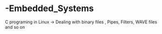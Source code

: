 # -Embedded_Systems
C programing in Linux -> Dealing with binary files , Pipes, Filters, WAVE files  and so on 
